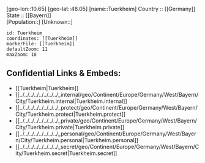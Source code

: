 ﻿---
location: [48.05,10.65] 
mapzoom: [7,12] 
mapmarker: city 
type: City
tags:
- geo/City


SpocWebEntityId: 35079
isDeleted: false
confidential: public

---
[geo-lon::10.65] 
[geo-lat::48.05] 
[name::Tuerkheim] 
Country :: [[Germany]]  
State :: [[Bayern]]  
[Population::] 
[Unknown::] 


```leaflet
id: Tuerkheim
coordinates: [[Tuerkheim]] 
markerFile: [[Tuerkheim]] 
defaultZoom: 11 
maxZoom: 18
```


## Confidential Links & Embeds: 
- [[Tuerkheim|Tuerkheim]]  
- [[../../../../../../../../_internal/geo/Continent/Europe/Germany/West/Bayern/City/Tuerkheim.internal|Tuerkheim.internal]] 
- [[../../../../../../../../_protect/geo/Continent/Europe/Germany/West/Bayern/City/Tuerkheim.protect|Tuerkheim.protect]] 
- [[../../../../../../../../_private/geo/Continent/Europe/Germany/West/Bayern/City/Tuerkheim.private|Tuerkheim.private]] 
- [[../../../../../../../../_personal/geo/Continent/Europe/Germany/West/Bayern/City/Tuerkheim.personal|Tuerkheim.personal]] 
- [[../../../../../../../../_secret/geo/Continent/Europe/Germany/West/Bayern/City/Tuerkheim.secret|Tuerkheim.secret]] 
